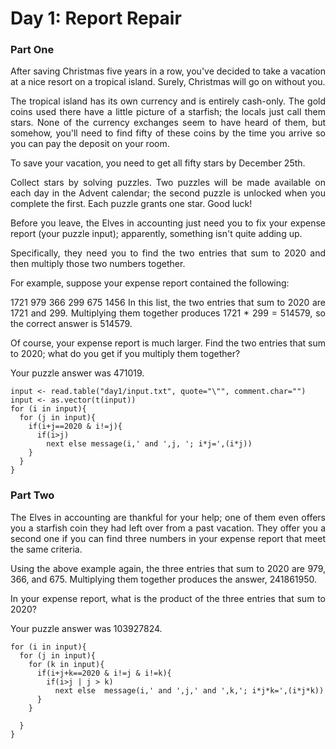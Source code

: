 Day 1: Report Repair
==============
<div align="justify">

### Part One
After saving Christmas five years in a row, you've decided to take a vacation at a nice resort on a tropical island. Surely, Christmas will go on without you.

The tropical island has its own currency and is entirely cash-only. The gold coins used there have a little picture of a starfish; the locals just call them stars. None of the currency exchanges seem to have heard of them, but somehow, you'll need to find fifty of these coins by the time you arrive so you can pay the deposit on your room.

To save your vacation, you need to get all fifty stars by December 25th.

Collect stars by solving puzzles. Two puzzles will be made available on each day in the Advent calendar; the second puzzle is unlocked when you complete the first. Each puzzle grants one star. Good luck!

Before you leave, the Elves in accounting just need you to fix your expense report (your puzzle input); apparently, something isn't quite adding up.

Specifically, they need you to find the two entries that sum to 2020 and then multiply those two numbers together.

For example, suppose your expense report contained the following:

1721
979
366
299
675
1456
In this list, the two entries that sum to 2020 are 1721 and 299. Multiplying them together produces 1721 * 299 = 514579, so the correct answer is 514579.

Of course, your expense report is much larger. Find the two entries that sum to 2020; what do you get if you multiply them together?

Your puzzle answer was 471019.

```{r}
input <- read.table("day1/input.txt", quote="\"", comment.char="")
input <- as.vector(t(input))
for (i in input){
  for (j in input){
    if(i+j==2020 & i!=j){
      if(i>j)
        next else message(i,' and ',j, '; i*j=',(i*j))
    }
  }
}

```

### Part Two
The Elves in accounting are thankful for your help; one of them even offers you a starfish coin they had left over from a past vacation. They offer you a second one if you can find three numbers in your expense report that meet the same criteria.

Using the above example again, the three entries that sum to 2020 are 979, 366, and 675. Multiplying them together produces the answer, 241861950.

In your expense report, what is the product of the three entries that sum to 2020?

Your puzzle answer was 103927824.

```{r}
for (i in input){
  for (j in input){
    for (k in input){
      if(i+j+k==2020 & i!=j & i!=k){
        if(i>j | j > k)
          next else  message(i,' and ',j,' and ',k,'; i*j*k=',(i*j*k))
      }
    }
    
  }
}
```

</div>